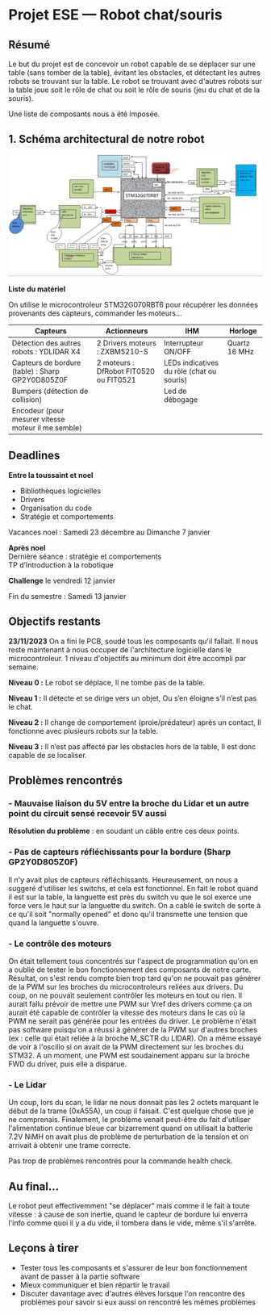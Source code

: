 # Projet ESE  — Robot chat/souris

## Résumé 
Le but du projet est de concevoir un robot capable de se déplacer sur une table (sans tomber de la table), évitant les obstacles, et détectant les autres robots se trouvant sur la table. 
Le robot se trouvant avec d'autres robots sur la table joue soit le rôle de chat ou soit le rôle de souris (jeu du chat et de la souris).

Une liste de composants nous a été imposée.

## 1. Schéma architectural de notre robot
![alt text](https://github.com/ferdaoues5/chat_project/blob/main/architectural.PNG?raw=true)

**Liste du matériel**

On utilise le microcontroleur STM32G070RBT6 pour récupérer les données provenants des capteurs, commander les moteurs...

| Capteurs  | Actionneurs | IHM | Horloge |
| ------------- | ------------- | ------------- | ------------- |
| Détection des autres robots : YDLIDAR X4  | 2 Drivers moteurs : ZXBM5210-S | Interrupteur ON/OFF| Quartz 16 MHz |
| Capteurs de bordure (table) : Sharp GP2Y0D805Z0F  | 2 moteurs : DfRobot FIT0520 ou FIT0521 | LEDs indicatives du rôle (chat ou souris)  |  |
| Bumpers (détection de collision)  | | Led de débogage |  |
|Encodeur (pour mesurer vitesse moteur il me semble) | | |  |

## Deadlines

**Entre la toussaint et noel**

- Bibliothèques logicielles
- Drivers
- Organisation du code
- Stratégie et comportements
  
Vacances noel : Samedi 23 décembre au Dimanche 7 janvier  

**Après noel**  
Dernière séance : stratégie et comportements  
TP d’Introduction à la robotique  

**Challenge** le vendredi 12 janvier

Fin du semestre : Samedi 13 janvier  

## Objectifs restants 
**23/11/2023** On a fini le PCB, soudé tous les composants qu'il fallait. Il nous reste maintenant à nous occuper de l'architecture logicielle dans le microcontroleur.
1 niveau d'objectifs au minimum doit être accompli par semaine.

**Niveau 0 :**
Le robot se déplace,
Il ne tombe pas de la table.

**Niveau 1 :**
Il détecte et se dirige vers un objet,
Ou s’en éloigne s’il n’est pas le chat.

**Niveau 2 :**
Il change de comportement (proie/prédateur) après un contact,
Il fonctionne avec plusieurs robots sur la table.

**Niveau 3 :**
Il n’est pas affecté par les obstacles hors de la table,
Il est donc capable de se localiser.

## Problèmes rencontrés

### - Mauvaise liaison du 5V entre la broche du Lidar et un autre point du circuit sensé recevoir 5V aussi

__Résolution du problème__ : en soudant un câble entre ces deux points.


### - Pas de capteurs réfléchissants pour la bordure (Sharp GP2Y0D805Z0F)

Il n'y avait plus de capteurs réfléchissants. Heureusement, on nous a suggeré d'utiliser les switchs, et cela est fonctionnel. En fait le robot quand il est sur la table, la languette est près du switch vu que le sol exerce une force vers le haut sur la languette du switch. On a cablé le switch de sorte à ce qu'il soit "normally opened" et donc qu'il transmette une tension que quand la languette s'ouvre.

### - Le contrôle des moteurs
On était tellement tous concentrés sur l'aspect de programmation qu'on en a oublié de tester le bon fonctionnement des composants de notre carte. Résultat, on s'est rendu compte bien trop tard qu'on ne pouvait pas générer de la PWM sur les broches du microcontroleurs reliées aux drivers. Du coup, on ne pouvait seulement contrôler les moteurs en tout ou rien. Il aurait fallu prévoir de mettre une PWM sur Vref des drivers comme ça on aurait été capable de contrôler la vitesse des moteurs dans le cas où la PWM ne serait pas générée pour les entrées du driver. Le problème n'était pas software puisqu'on a réussi à générer de la PWM sur d'autres broches (ex : celle qui était reliée à la broche M_SCTR du LIDAR). On a même essayé de voir à l'oscillo si on avait de la PWM directement sur les broches du STM32. A un moment, une PWM est soudainement apparu sur la broche FWD du driver, puis elle a disparue. 

### - Le Lidar
Un coup, lors du scan, le lidar ne nous donnait pas les 2 octets marquant le début de la trame (0xA55A), un coup il faisait. C'est quelque chose que je ne comprenais. Finalement, le problème venait peut-être du fait d'utiliser l'alimentation continue bleue car bizarrement quand on utilisait la batterie 7.2V NiMH on avait plus de problème de perturbation de la tension et on arrivait à obtenir une trame correcte.

Pas trop de problèmes rencontrés pour la commande health check.

## Au final...

Le robot peut effectivemment "se déplacer" mais comme il le fait à toute vitesse : à cause de son inertie, quand le capteur de bordure lui enverra l'info comme quoi il y a du vide, il tombera dans le vide, même s'il s'arrête.

## Leçons à tirer

- Tester tous les composants et s'assurer de leur bon fonctionnement avant de passer à la partie software
- Mieux communiquer et bien répartir le travail
- Discuter davantage avec d'autres élèves lorsque l'on rencontre des problèmes pour savoir si eux aussi on rencontré les mêmes problèmes



